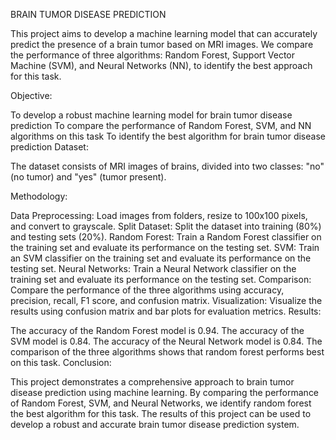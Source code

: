 BRAIN TUMOR DISEASE PREDICTION

This project aims to develop a machine learning model that can accurately predict the presence of a brain tumor based on MRI images. We compare the performance of three algorithms: Random Forest, Support Vector Machine (SVM), and Neural Networks (NN), to identify the best approach for this task.

Objective:

To develop a robust machine learning model for brain tumor disease prediction
To compare the performance of Random Forest, SVM, and NN algorithms on this task
To identify the best algorithm for brain tumor disease prediction
Dataset:

The dataset consists of MRI images of brains, divided into two classes: "no" (no tumor) and "yes" (tumor present).

Methodology:

Data Preprocessing: Load images from folders, resize to 100x100 pixels, and convert to grayscale.
Split Dataset: Split the dataset into training (80%) and testing sets (20%).
Random Forest: Train a Random Forest classifier on the training set and evaluate its performance on the testing set.
SVM: Train an SVM classifier on the training set and evaluate its performance on the testing set.
Neural Networks: Train a Neural Network classifier on the training set and evaluate its performance on the testing set.
Comparison: Compare the performance of the three algorithms using accuracy, precision, recall, F1 score, and confusion matrix.
Visualization: Visualize the results using confusion matrix and bar plots for evaluation metrics.
Results:

The accuracy of the Random Forest model is 0.94.
The accuracy of the SVM model is 0.84.
The accuracy of the Neural Network model is 0.84.
The comparison of the three algorithms shows that random forest performs best on this task.
Conclusion:

This project demonstrates a comprehensive approach to brain tumor disease prediction using machine learning. By comparing the performance of Random Forest, SVM, and Neural Networks, we identify random forest the best algorithm for this task. The results of this project can be used to develop a robust and accurate brain tumor disease prediction system.
